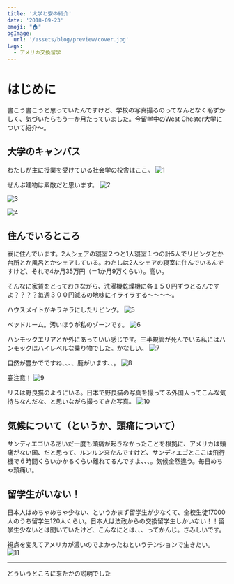```yaml
---
title: '大学と寮の紹介'
date: '2018-09-23'
emoji: "🏠"
ogImage:
  url: '/assets/blog/preview/cover.jpg'
tags:
  - アメリカ交換留学
---
```


# はじめに

書こう書こうと思っていたんですけど、学校の写真撮るのってなんとなく恥ずかしく、気づいたらもう一か月たっていました。今留学中のWest Chester大学について紹介～。

## 大学のキャンパス

わたしが主に授業を受けている社会学の校舎はここ。
![1](/assets/blog/posts/usexchange_2/1.jpg)


ぜんぶ建物は素敵だと思います。
![2](/assets/blog/posts/usexchange_2/2.jpg)

![3](/assets/blog/posts/usexchange_2/3.jpg)

![4](/assets/blog/posts/usexchange_2/4.jpg)

## 住んでいるところ

寮に住んでいます。2人シェアの寝室２つと1人寝室１つの計5人でリビングとか台所とか風呂とかシェアしている。わたしは2人シェアの寝室に住んでいるんですけど、それで4か月35万円（＝1か月9万くらい）。高い。

そんなに家賃をとっておきながら、洗濯機乾燥機に各１５０円ずつとるんですよ？？？？毎週３００円減るの地味にイライラする～～～～。

ハウスメイトがキラキラにしたリビング。
![5](/assets/blog/posts/usexchange_2/5.jpg)

ベッドルーム。汚いほうが私のゾーンです。
![6](/assets/blog/posts/usexchange_2/6.jpg)

ハンモックエリアとか外にあっていい感じです。三半規管が死んでいる私にはハンモックはハイレベルな乗り物でした。かなしい。
![7](/assets/blog/posts/usexchange_2/7.jpg)

自然が豊かでですね、、、、鹿がいます、、。
![8](/assets/blog/posts/usexchange_2/8.jpg)

鹿注意！
![9](/assets/blog/posts/usexchange_2/9.jpg)

リスは野良猫のようにいる。日本で野良猫の写真を撮ってる外国人ってこんな気持ちなんだな、と思いながら撮ってきた写真。
![10](/assets/blog/posts/usexchange_2/10.jpg)

## 気候について（というか、頭痛について）

サンディエゴいるあいだ一度も頭痛が起きなかったことを根拠に、アメリカは頭痛がない国、だと思って、ルンルン来たんですけど、サンディエゴとここは飛行機で６時間くらいかかるくらい離れてるんですよ、、、。気候全然違う。毎日めちゃ頭痛い。

## 留学生がいない！

日本人はめちゃめちゃ少ない、というかまず留学生が少なくて、全校生徒17000人のうち留学生120人くらい。日本人は法政からの交換留学生しかいない！！留学生少ないとは聞いていたけど、こんなにとは、、、ってかんじ。さみしいです。

視点を変えてアメリカが濃いのでよかったねというテンションで生きたい。
![11](/assets/blog/posts/usexchange_2/11.png)

-----

どういうところに来たかの説明でした